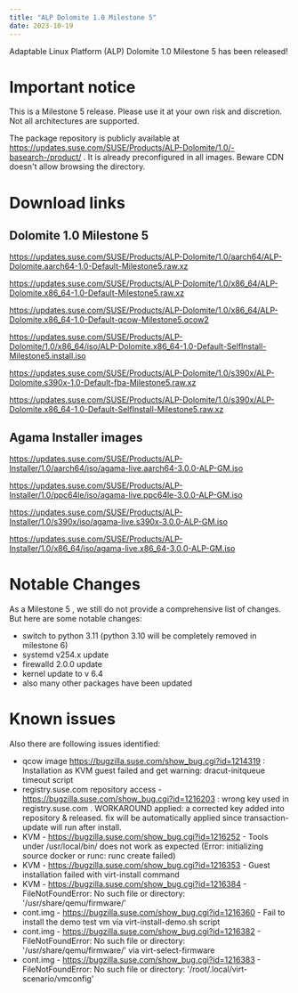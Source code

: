 ```yaml
---
title: "ALP Dolomite 1.0 Milestone 5"
date: 2023-10-19
---
```

Adaptable Linux Platform (ALP) Dolomite 1.0 Milestone 5 has been released!

# Important notice

This is a Milestone 5 release. Please use it at your own risk and discretion. Not all architectures are supported.

The package repository is publicly available at https://updates.suse.com/SUSE/Products/ALP-Dolomite/1.0/-basearch-/product/ . It is already preconfigured in all images. Beware CDN doesn't allow browsing the directory.

# Download links

## Dolomite 1.0 Milestone 5

https://updates.suse.com/SUSE/Products/ALP-Dolomite/1.0/aarch64/ALP-Dolomite.aarch64-1.0-Default-Milestone5.raw.xz 

https://updates.suse.com/SUSE/Products/ALP-Dolomite/1.0/x86_64/ALP-Dolomite.x86_64-1.0-Default-Milestone5.raw.xz 

https://updates.suse.com/SUSE/Products/ALP-Dolomite/1.0/x86_64/ALP-Dolomite.x86_64-1.0-Default-qcow-Milestone5.qcow2 

https://updates.suse.com/SUSE/Products/ALP-Dolomite/1.0/x86_64/iso/ALP-Dolomite.x86_64-1.0-Default-SelfInstall-Milestone5.install.iso 

https://updates.suse.com/SUSE/Products/ALP-Dolomite/1.0/s390x/ALP-Dolomite.s390x-1.0-Default-fba-Milestone5.raw.xz 

https://updates.suse.com/SUSE/Products/ALP-Dolomite/1.0/s390x/ALP-Dolomite.x86_64-1.0-Default-SelfInstall-Milestone5.raw.xz

## Agama Installer images

https://updates.suse.com/SUSE/Products/ALP-Installer/1.0/aarch64/iso/agama-live.aarch64-3.0.0-ALP-GM.iso

https://updates.suse.com/SUSE/Products/ALP-Installer/1.0/ppc64le/iso/agama-live.ppc64le-3.0.0-ALP-GM.iso

https://updates.suse.com/SUSE/Products/ALP-Installer/1.0/s390x/iso/agama-live.s390x-3.0.0-ALP-GM.iso

https://updates.suse.com/SUSE/Products/ALP-Installer/1.0/x86_64/iso/agama-live.x86_64-3.0.0-ALP-GM.iso



# Notable Changes

As a Milestone 5 , we still do not provide a comprehensive list of changes. But here are some notable changes:

* switch to python 3.11 (python 3.10 will be completely removed in milestone 6)
* systemd v254.x update
* firewalld 2.0.0 update
* kernel update to v 6.4
* also many other packages have been updated

# Known issues

Also there are following issues identified:

* qcow image https://bugzilla.suse.com/show_bug.cgi?id=1214319 : Installation as KVM guest failed and get warning: dracut-initqueue timeout script
* registry.suse.com repository access - https://bugzilla.suse.com/show_bug.cgi?id=1216203 : wrong key used in registry.suse.com . WORKAROUND applied: a corrected key added into repository & released. fix will be automatically applied since transaction-update will run after install.
* KVM - https://bugzilla.suse.com/show_bug.cgi?id=1216252 - Tools under /usr/local/bin/ does not work as expected (Error: initializing source docker or runc: runc create failed)
* KVM - https://bugzilla.suse.com/show_bug.cgi?id=1216353 - Guest installation failed with virt-install command
* KVM - https://bugzilla.suse.com/show_bug.cgi?id=1216384 - FileNotFoundError: No such file or directory: '/usr/share/qemu/firmware/'
* cont.img - https://bugzilla.suse.com/show_bug.cgi?id=1216360 - Fail to install the demo test vm via virt-install-demo.sh script
* cont.img - https://bugzilla.suse.com/show_bug.cgi?id=1216382 - FileNotFoundError: No such file or directory: '/usr/share/qemu/firmware/' via virt-select-firmware
* cont.img - https://bugzilla.suse.com/show_bug.cgi?id=1216383 - FileNotFoundError: No such file or directory: '/root/.local/virt-scenario/vmconfig'
